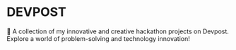 # DEVPOST
🚀 A collection of my innovative and creative hackathon projects on Devpost. Explore a world of problem-solving and technology innovation!

